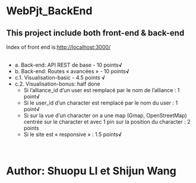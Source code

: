 # WebPjt_BackEnd
<h2>This project include both front-end & back-end   </h2>

<a>Index of front end is:</a><http://localhost:3000/>
<ul>
  <li>a. Back-end: API REST de base - 10 points<b>√</b></li>
  <li>b. Back-end: Routes « avancées » - 10 points<b>√</b></li>
  <li>c.1. Visualisation-basic - 4.5 points <b>√</b></li>
  <li>c.2. Visualisation-bonus: half done
       <ul>
        <li>Si l’alliance_id d’un user est remplacé par le nom de l’alliance : 1 point<b>√</b></li>
        <li>Si le user_id d’un character est remplacé par le nom du user : 1 point<b>√</b></li>
        <li>Si sur la vue d’un character on a une map (Gmap, OpenStreetMap) centrée sur le character et avec 1 pin sur la position du character : 2 points</li>
        <li>Si le site est « responsive » : 1.5 points<b>√</b></li>
       </ul>
  </li>
</ul>
<h1>Author: Shuopu LI et Shijun Wang</h1>

